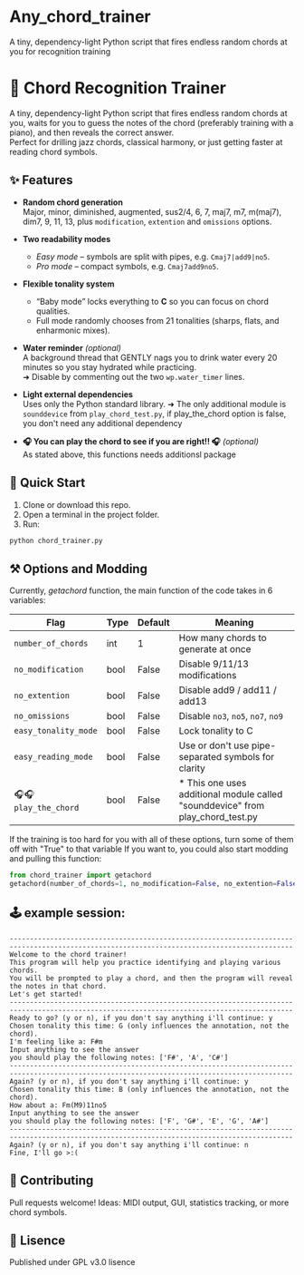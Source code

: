 # Any_chord_trainer
A tiny, dependency-light Python script that fires endless random chords at you for recognition training

# 🎹 Chord Recognition Trainer
A tiny, dependency-light Python script that fires endless random chords at you, waits for you to guess the notes of the chord (preferably training with a piano), and then reveals the correct answer.  
Perfect for drilling jazz chords, classical harmony, or just getting faster at reading chord symbols.

## ✨ Features

- **Random chord generation**  
  Major, minor, diminished, augmented, sus2/4, 6, 7, maj7, m7, m(maj7), dim7, 9, 11, 13, plus `modification`, `extention` and `omissions` options.

- **Two readability modes**  
  - *Easy mode* – symbols are split with pipes, e.g. `Cmaj7|add9|no5`.  
  - *Pro mode* – compact symbols, e.g. `Cmaj7add9no5`.

- **Flexible tonality system**  
  - “Baby mode” locks everything to **C** so you can focus on chord qualities.  
  - Full mode randomly chooses from 21 tonalities (sharps, flats, and enharmonic mixes).

- **Water reminder** *(optional)*  
  A background thread that GENTLY nags you to drink water every 20 minutes so you stay hydrated while practicing.  
  ➜ Disable by commenting out the two `wp.water_timer` lines.

- **Light external dependencies**  
  Uses only the Python standard library.
  ➜ The only additional module is `sounddevice` from `play_chord_test.py`, if play_the_chord option is false, you don't need any additional dependency
- **🎧 You can play the chord to see if you are right!! 🎧** *(optional)*  
  As stated above, this functions needs additionsl package

## 🚀 Quick Start

1. Clone or download this repo.
2. Open a terminal in the project folder.
3. Run:

```bash
python chord_trainer.py
```
## ⚒ Options and Modding
Currently, *getachord* function, the main function of the code takes in 6 variables:

| Flag                 | Type | Default | Meaning                                |
| -------------------- | ---- | ------- | -------------------------------------- |
| `number_of_chords`   | int  | 1       | How many chords to generate at once    |
| `no_modification`    | bool | False   | Disable 9/11/13 modifications          |
| `no_extention`       | bool | False   | Disable add9 / add11 / add13           |
| `no_omissions`       | bool | False   | Disable `no3`, `no5`, `no7`, `no9`     |
| `easy_tonality_mode` | bool | False   | Lock tonality to C                     |
| `easy_reading_mode`  | bool | False   | Use or don't use pipe-separated symbols for clarity |
| 🎧🎧`play_the_chord`  | bool | False   | * This one uses additional module called "sounddevice" from play_chord_test.py |

If the training is too hard for you with all of these options, turn some of them off with "True" to that variable
If you want to, you could also start modding and pulling this function:

```python
from chord_trainer import getachord
getachord(number_of_chords=1, no_modification=False, no_extention=False, no_omissions=False, easy_tonality_mode=False, easy_reading_mode=False, play_the_chord=False)

```
## 🕹 example session:
```text
--------------------------------------------------------------------------------------------------------------------------------------------
Welcome to the chord trainer!
This program will help you practice identifying and playing various chords.
You will be prompted to play a chord, and then the program will reveal the notes in that chord.
Let's get started!
--------------------------------------------------------------------------------------------------------------------------------------------
Ready to go? (y or n), if you don't say anything i'll continue: y
Chosen tonality this time: G (only influences the annotation, not the chord).
I'm feeling like a: F#m
Input anything to see the answer
you should play the following notes: ['F#', 'A', 'C#']
--------------------------------------------------------------------------------------------------------------------------------------------
Again? (y or n), if you don't say anything i'll continue: y
Chosen tonality this time: B (only influences the annotation, not the chord).
How about a: Fm(M9)11no5
Input anything to see the answer
you should play the following notes: ['F', 'G#', 'E', 'G', 'A#']
--------------------------------------------------------------------------------------------------------------------------------------------
Again? (y or n), if you don't say anything i'll continue: n
Fine, I'll go >:(
```
## 🤝 Contributing
Pull requests welcome!
Ideas: MIDI output, GUI, statistics tracking, or more chord symbols.

## 📜 Lisence
Published under GPL v3.0 lisence
